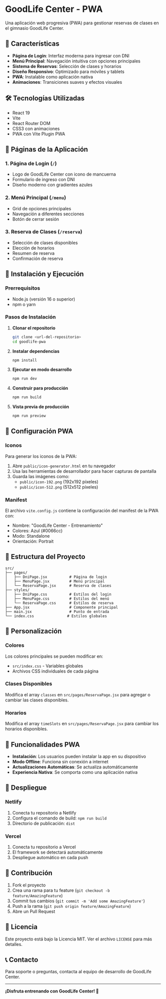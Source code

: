 # GoodLife Center - PWA

Una aplicación web progresiva (PWA) para gestionar reservas de clases en el gimnasio GoodLife Center.

## 🚀 Características

- **Página de Login**: Interfaz moderna para ingresar con DNI
- **Menú Principal**: Navegación intuitiva con opciones principales
- **Sistema de Reservas**: Selección de clases y horarios
- **Diseño Responsivo**: Optimizado para móviles y tablets
- **PWA**: Instalable como aplicación nativa
- **Animaciones**: Transiciones suaves y efectos visuales

## 🛠️ Tecnologías Utilizadas

- React 19
- Vite
- React Router DOM
- CSS3 con animaciones
- PWA con Vite Plugin PWA

## 📱 Páginas de la Aplicación

### 1. Página de Login (`/`)
- Logo de GoodLife Center con icono de mancuerna
- Formulario de ingreso con DNI
- Diseño moderno con gradientes azules

### 2. Menú Principal (`/menu`)
- Grid de opciones principales
- Navegación a diferentes secciones
- Botón de cerrar sesión

### 3. Reserva de Clases (`/reserva`)
- Selección de clases disponibles
- Elección de horarios
- Resumen de reserva
- Confirmación de reserva

## 🚀 Instalación y Ejecución

### Prerrequisitos
- Node.js (versión 16 o superior)
- npm o yarn

### Pasos de Instalación

1. **Clonar el repositorio**
   ```bash
   git clone <url-del-repositorio>
   cd goodlife-pwa
   ```

2. **Instalar dependencias**
   ```bash
   npm install
   ```

3. **Ejecutar en modo desarrollo**
   ```bash
   npm run dev
   ```

4. **Construir para producción**
   ```bash
   npm run build
   ```

5. **Vista previa de producción**
   ```bash
   npm run preview
   ```

## 📱 Configuración PWA

### Iconos
Para generar los iconos de la PWA:

1. Abre `public/icon-generator.html` en tu navegador
2. Usa las herramientas de desarrollador para hacer capturas de pantalla
3. Guarda las imágenes como:
   - `public/icon-192.png` (192x192 píxeles)
   - `public/icon-512.png` (512x512 píxeles)

### Manifest
El archivo `vite.config.js` contiene la configuración del manifest de la PWA con:
- Nombre: "GoodLife Center - Entrenamiento"
- Colores: Azul (#0066cc)
- Modo: Standalone
- Orientación: Portrait

## 🎨 Estructura del Proyecto

```
src/
├── pages/
│   ├── DniPage.jsx          # Página de login
│   ├── MenuPage.jsx         # Menú principal
│   └── ReservaPage.jsx      # Reserva de clases
├── styles/
│   ├── DniPage.css          # Estilos del login
│   ├── MenuPage.css         # Estilos del menú
│   └── ReservaPage.css      # Estilos de reserva
├── App.jsx                  # Componente principal
├── main.jsx                 # Punto de entrada
└── index.css               # Estilos globales
```

## 🔧 Personalización

### Colores
Los colores principales se pueden modificar en:
- `src/index.css` - Variables globales
- Archivos CSS individuales de cada página

### Clases Disponibles
Modifica el array `classes` en `src/pages/ReservaPage.jsx` para agregar o cambiar las clases disponibles.

### Horarios
Modifica el array `timeSlots` en `src/pages/ReservaPage.jsx` para cambiar los horarios disponibles.

## 📱 Funcionalidades PWA

- **Instalación**: Los usuarios pueden instalar la app en su dispositivo
- **Modo Offline**: Funciona sin conexión a internet
- **Actualizaciones Automáticas**: Se actualiza automáticamente
- **Experiencia Nativa**: Se comporta como una aplicación nativa

## 🚀 Despliegue

### Netlify
1. Conecta tu repositorio a Netlify
2. Configura el comando de build: `npm run build`
3. Directorio de publicación: `dist`

### Vercel
1. Conecta tu repositorio a Vercel
2. El framework se detectará automáticamente
3. Despliegue automático en cada push

## 🤝 Contribución

1. Fork el proyecto
2. Crea una rama para tu feature (`git checkout -b feature/AmazingFeature`)
3. Commit tus cambios (`git commit -m 'Add some AmazingFeature'`)
4. Push a la rama (`git push origin feature/AmazingFeature`)
5. Abre un Pull Request

## 📄 Licencia

Este proyecto está bajo la Licencia MIT. Ver el archivo `LICENSE` para más detalles.

## 📞 Contacto

Para soporte o preguntas, contacta al equipo de desarrollo de GoodLife Center.

---

**¡Disfruta entrenando con GoodLife Center! 💪**

